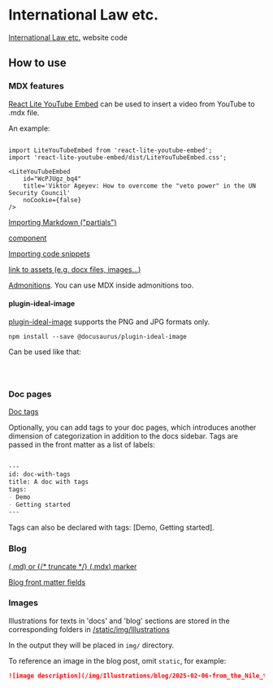 # International Law etc. 

[International Law etc.](https://international-law.info) website code 

## How to use 

### MDX features

[React Lite YouTube Embed](https://www.npmjs.com/package/react-lite-youtube-embed) can be used to insert a video from YouTube to .mdx file. 

An example: 

```mdxjs

import LiteYouTubeEmbed from 'react-lite-youtube-embed';
import 'react-lite-youtube-embed/dist/LiteYouTubeEmbed.css';

<LiteYouTubeEmbed
    id="WcPJUgz_bq4"
    title='Viktor Ageyev: How to overcome the "veto power" in the UN Security Council'
    noCookie={false}
/>

```

[Importing Markdown ("partials")](https://docusaurus.io/docs/markdown-features/react#importing-markdown)

[<Tabs> component](https://docusaurus.io/docs/markdown-features/tabs)

[Importing code snippets](https://docusaurus.io/docs/markdown-features/react#importing-code-snippets)

[link to assets (e.g. docx files, images...)](https://docusaurus.io/docs/markdown-features/assets)

[Admonitions](https://docusaurus.io/docs/markdown-features/admonitions). 
You can use MDX inside admonitions too.

#### plugin-ideal-image 

[plugin-ideal-image](https://docusaurus.io/docs/api/plugins/@docusaurus/plugin-ideal-image) supports the PNG and JPG formats only. 

```shell
npm install --save @docusaurus/plugin-ideal-image 
```

Can be used like that: 


```mdxjs



```


### Doc pages

[Doc tags](https://docusaurus.io/docs/3.3.2/create-doc#doc-tags)

Optionally, you can add tags to your doc pages, which introduces another dimension of categorization in addition to the docs sidebar. Tags are passed in the front matter as a list of labels:

```md 

---
id: doc-with-tags
title: A doc with tags
tags:
- Demo
- Getting started
--- 

```
Tags can also be declared with tags: [Demo, Getting started].

### Blog 

[<!--truncate--> (.md) or {/* truncate */} (.mdx) marker](https://docusaurus.io/docs/blog#blog-list) 

[Blog front matter fields](https://docusaurus.io/docs/3.4.0/api/plugins/@docusaurus/plugin-content-blog#markdown-front-matter) 

### Images 

Illustrations for texts in 'docs' and 'blog' sections are stored in the corresponding folders in [/static/img/Illustrations](/static/img/Illustrations) 

In the output they will be placed in ```img/``` directory. 

To reference an image in the blog post, omit ```static```, for example: 

```markdown
![image description](/img/Illustrations/blog/2025-02-06-from_the_Nile_to_the_Euphrates/Bereshit_15-18.png) 
```
